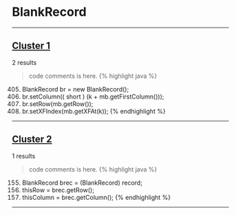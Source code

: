 # BlankRecord

***

## [Cluster 1](./1)
2 results
> code comments is here.
{% highlight java %}
405. BlankRecord br = new BlankRecord();
407. br.setColumn(( short ) (k + mb.getFirstColumn()));
408. br.setRow(mb.getRow());
409. br.setXFIndex(mb.getXFAt(k));
{% endhighlight %}

***

## [Cluster 2](./2)
1 results
> code comments is here.
{% highlight java %}
155. BlankRecord brec = (BlankRecord) record;
157. thisRow = brec.getRow();
158. thisColumn = brec.getColumn();
{% endhighlight %}

***

